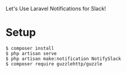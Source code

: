 Let's Use Laravel Notifications for Slack!

# Setup

```
$ composer install
$ php artisan serve
$ php artisan make:notification NotifySlack
$ composer require guzzlehttp/guzzle
```